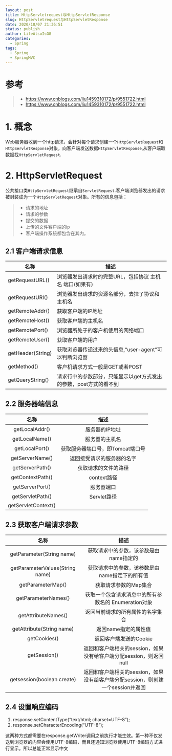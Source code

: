```yaml
---
layout: post
title: HttpServletrequest与HttpServletResponse
slug: HttpServletrequest与HttpServletResponse
date: 2020/10/07 21:36:51
status: publish
author: LifeAlsoIsGG
categories: 
  - Spring
tags: 
  - Spring
  - SpringMVC
---
```






# 参考



> - https://www.cnblogs.com/liu1459310172/p/9551722.html
> - https://www.cnblogs.com/liu1459310172/p/9551722.html



# 1. 概念

Web服务器收到一个http请求，会针对每个请求创建一个`HttpServletRequest`和`HttpServletResponse`对象，向客户端发送数据`HttpServletResponse`,从客户端取数据找`HttpServletRequest`.





# 2. HttpServletRequest



公共接口类`HttpServletRequest`继承自`ServletRequest`.客户端浏览器发出的请求被封装成为一个`HttpServletRequest`对象。所有的信息包括：

> - 请求的地址
> - 请求的参数
> - 提交的数据
> - 上传的文件客户端的ip
> - 客户端操作系统都包含在其内。





## 2.1 客户端请求信息



| 名称              | 描述                                                         |
| ----------------- | ------------------------------------------------------------ |
| getRequestURL()   | 浏览器发出请求时的完整URL，包括协议 主机名 端口(如果有)      |
| getRequestURI()   | 浏览器发出请求的资源名部分，去掉了协议和主机名               |
| getRemoteAddr()   | 获取客户端的IP地址                                           |
| getRemoteHost()   | 获取客户端的主机名                                           |
| getRemotePort()   | 浏览器所处于的客户机使用的网络端口                           |
| getRemoteUser()   | 获取客户端的用户                                             |
| getHeader(String) | 获取浏览器传递过来的头信息,“user-agent”可以判断浏览器        |
| getMethod()       | 客户机请求方式一般是GET或者POST                              |
| getQueryString()  | 请求行中的参数部分，只能显示以get方式发出的参数，post方式的看不到 |





## 2.2 服务器端信息



|        名称         |               描述               |
| :-----------------: | :------------------------------: |
|   getLocalAddr()    |          服务器的IP地址          |
|   getLocalName()    |          服务器的主机名          |
|   getLocalPort()    | 获取服务器端口号，即Tomcat端口号 |
|   getServerName()   |    返回接受请求的服务器的名字    |
|   getServerPath()   |       获取请求的文件的路径       |
|  getContextPath()   |           context路径            |
|   getServerPort()   |            服务器端口            |
|  getServletPath()   |           Servlet路径            |
| getServletContext() |                                  |



## 2.3 获取客户端请求参数

|              名称               |                             描述                             |
| :-----------------------------: | :----------------------------------------------------------: |
|    getParameter(String name)    |            获取请求中的参数，该参数是由name指定的            |
| getParameterValues(String name) |        获取请求中的参数，该参数是由name指定下的所有值        |
|        getParameterMap()        |                    获取请求参数的Map集合                     |
|       getParameterNames()       |     获取一个包含请求消息中的所有参数名的 Enumeration对象     |
|       getAttributeNames()       |               返回当前请求的所有属性的名字集合               |
|    getAttribute(String name)    |                     返回name指定的属性值                     |
|          getCookies()           |                    返回客户端发送的Cookie                    |
|          getSession()           | 返回和客户端相关的session，如果没有给客户端分配session，则返回null |
|   getsession(boolean create)    | 返回和客户端相关的session，如果没有给客户端分配session，则创建一个session并返回 |







## 2.4 设置响应编码



1. response.setContentType(“text/html; charset=UTF-8”);
2. response.setCharacterEncoding(“UTF-8”);

这两种方式都需要在response.getWriter调用之前执行才能生效。第一种不仅发送到浏览器的内容会使用UTF-8编码，而且还通知浏览器使用UTF-8编码方式进行显示。所以总能正常显示中文